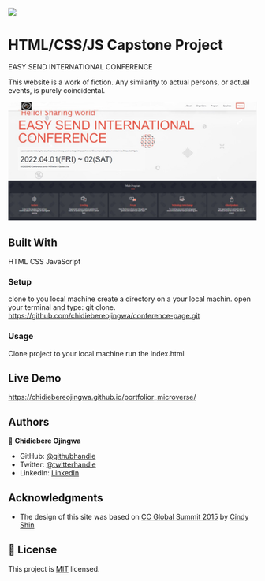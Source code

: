 ![](https://img.shields.io/badge/Microverse-blueviolet)

# HTML/CSS/JS Capstone Project 
EASY SEND INTERNATIONAL CONFERENCE

This website is a work of fiction. Any similarity to actual persons, or actual events, is purely coincidental.


![screenshot](./app_screenshot.png)

## Built With
HTML
CSS
JavaScript
### Setup
clone to you local machine
create a directory on a your local machin.
open your terminal and type: git clone. https://github.com/chidiebereojingwa/conference-page.git
### Usage
Clone project to your local machine 
run the index.html
## Live Demo
https://chidiebereojingwa.github.io/portfolior_microverse/
## Authors

👤 **Chidiebere Ojingwa**

- GitHub: [@githubhandle](https://github.com/chidiebereojingwa)
- Twitter: [@twitterhandle](https://twitter.com/ojingwa)
- LinkedIn: [LinkedIn](https://linkedin.com/in/chidiebereojingwa)

## Acknowledgments

- The design of this site was based on [CC Global Summit 2015](https://www.behance.net/gallery/29845175/CC-Global-Summit-2015) by [Cindy Shin](https://www.behance.net/adagio07)

## 📝 License

This project is [MIT](./MIT.md) licensed.


